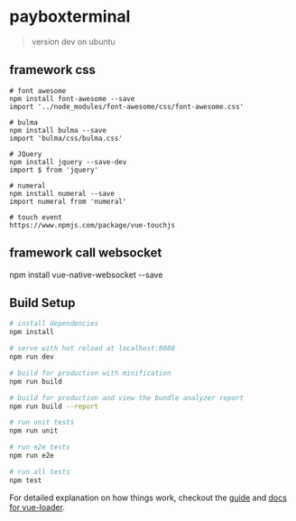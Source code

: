 # payboxterminal

> version dev on ubuntu

## framework css
```
# font awesome
npm install font-awesome --save
import '../node_modules/font-awesome/css/font-awesome.css'

# bulma
npm install bulma --save
import 'bulma/css/bulma.css'

# JQuery
npm install jquery --save-dev
import $ from 'jquery'

# numeral
npm install numeral --save
import numeral from 'numeral'

# touch event 
https://www.npmjs.com/package/vue-touchjs

```

## framework call websocket
npm install vue-native-websocket --save

## Build Setup

``` bash
# install dependencies
npm install

# serve with hot reload at localhost:8080
npm run dev

# build for production with minification
npm run build

# build for production and view the bundle analyzer report
npm run build --report

# run unit tests
npm run unit

# run e2e tests
npm run e2e

# run all tests
npm test
```

For detailed explanation on how things work, checkout the [guide](http://vuejs-templates.github.io/webpack/) and [docs for vue-loader](http://vuejs.github.io/vue-loader).
